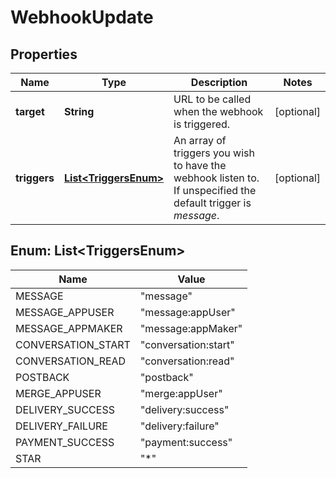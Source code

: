 
# WebhookUpdate

## Properties
Name | Type | Description | Notes
------------ | ------------- | ------------- | -------------
**target** | **String** | URL to be called when the webhook is triggered. |  [optional]
**triggers** | [**List&lt;TriggersEnum&gt;**](#List&lt;TriggersEnum&gt;) | An array of triggers you wish to have the webhook listen to. If unspecified the default trigger is *message*. |  [optional]


<a name="List<TriggersEnum>"></a>
## Enum: List&lt;TriggersEnum&gt;
Name | Value
---- | -----
MESSAGE | &quot;message&quot;
MESSAGE_APPUSER | &quot;message:appUser&quot;
MESSAGE_APPMAKER | &quot;message:appMaker&quot;
CONVERSATION_START | &quot;conversation:start&quot;
CONVERSATION_READ | &quot;conversation:read&quot;
POSTBACK | &quot;postback&quot;
MERGE_APPUSER | &quot;merge:appUser&quot;
DELIVERY_SUCCESS | &quot;delivery:success&quot;
DELIVERY_FAILURE | &quot;delivery:failure&quot;
PAYMENT_SUCCESS | &quot;payment:success&quot;
STAR | &quot;*&quot;



